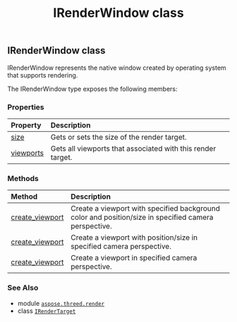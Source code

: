 ﻿---
title: IRenderWindow class
second_title: Aspose.3D for Python via .NET API References
description: 
type: docs
weight: 140
url: /python-net/aspose.threed.render/irenderwindow/
is_root: false
---

## IRenderWindow class

IRenderWindow represents the native window created by operating system that supports rendering.



The IRenderWindow type exposes the following members:

### Properties
| Property | Description |
| :- | :- |
| [size](/3d/python-net/aspose.threed.render/irenderwindow/size) | Gets or sets the size of the render target. |
| [viewports](/3d/python-net/aspose.threed.render/irenderwindow/viewports) | Gets all viewports that associated with this render target. |


### Methods
| Method | Description |
| :- | :- |
| [create_viewport](/3d/python-net/aspose.threed.render/irenderwindow/create_viewport/#aspose.threed.entities.Camera-aspose.threed.utilities.Vector3-aspose.threed.utilities.RelativeRectangle) | Create a viewport with specified background color and position/size in specified camera perspective. |
| [create_viewport](/3d/python-net/aspose.threed.render/irenderwindow/create_viewport/#aspose.threed.entities.Camera-aspose.threed.utilities.RelativeRectangle) | Create a viewport with position/size in specified camera perspective. |
| [create_viewport](/3d/python-net/aspose.threed.render/irenderwindow/create_viewport/#aspose.threed.entities.Camera) | Create a viewport in specified camera perspective. |



### See Also
* module [`aspose.threed.render`](..)
* class [`IRenderTarget`](/3d/python-net/aspose.threed.render/irendertarget)
